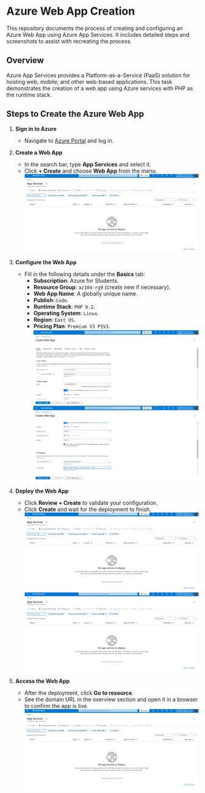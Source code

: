 # Azure Web App Creation

This repository documents the process of creating and configuring an Azure Web App using Azure App Services. It includes detailed steps and screenshots to assist with recreating the process.

## Overview

Azure App Services provides a Platform-as-a-Service (PaaS) solution for hosting web, mobile, and other web-based applications. This task demonstrates the creation of a web app using Azure services with PHP as the runtime stack.

## Steps to Create the Azure Web App

1. **Sign in to Azure**
   - Navigate to [Azure Portal](https://portal.azure.com) and log in.

2. **Create a Web App**
   - In the search bar, type **App Services** and select it.
   - Click **+ Create** and choose **Web App** from the menu.
	![App1](screenshots/App1.png)

3. **Configure the Web App**
   - Fill in the following details under the **Basics** tab:
     - **Subscription**: Azure for Students.
     - **Resource Group**: `az104-rg9` (create new if necessary).
     - **Web App Name**: A globally unique name.
     - **Publish**: `Code`.
     - **Runtime Stack**: `PHP 8.2`.
     - **Operating System**: `Linux`.
     - **Region**: `East US`.
     - **Pricing Plan**: `Premium V3 P1V3`.
        ![App2](screenshots/App2.png)
	![App3](screenshots/App3.png)

4. **Deploy the Web App**
   - Click **Review + Create** to validate your configuration.
   - Click **Create** and wait for the deployment to finish.
	![App4](screenshots/App1.png)
	![App5](screenshots/App1.png)

5. **Access the Web App**
   - After the deployment, click **Go to resource**.
   - See the domain URL in the overview section and open it in a browser to confirm the app is live.
	![App6](screenshots/App1.png)



